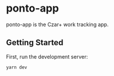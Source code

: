 # ponto-app

ponto-app is the Czar+ work tracking app.

## Getting Started

First, run the development server:

```bash
yarn dev
```
